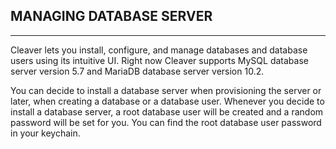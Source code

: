 ## MANAGING DATABASE SERVER
---

Cleaver lets you install, configure, and manage databases and database users using its intuitive UI. Right now Cleaver supports MySQL database server version 5.7 and MariaDB database server version 10.2.

You can decide to install a database server when provisioning the server or later, when creating a database or a database user. Whenever you decide to install a database server, a root database user will be created and a random password will be set for you. You can find the root database user password in your keychain.